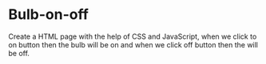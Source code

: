 # Bulb-on-off
Create a HTML page with the help of CSS and JavaScript, when we click to on button then the bulb will be on and when we click off button then the will be off.
